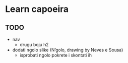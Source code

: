 # Learn capoeira

## TODO
- nav
  - drugu boju h2
- dodati ngolo slike (N’golo, drawing by Neves e Sousa)
  - isprobati ngolo pokrete i skontati ih

